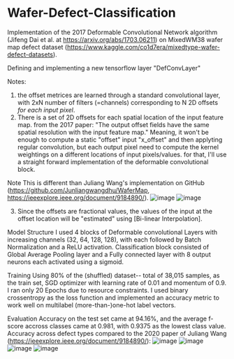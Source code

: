 # Wafer-Defect-Classification
Implementation of the 2017 Deformable Convolutional Network algorithm (Jifeng Dai et al. at https://arxiv.org/abs/1703.06211) on MixedWM38 wafer map defect dataset (https://www.kaggle.com/co1d7era/mixedtype-wafer-defect-datasets).

Defining and implementing a new tensorflow layer "DefConvLayer"

Notes:
  1.   the offset metrices are learned through a standard convolutional layer, with 2xN number of filters (=channels) corresponding to N 2D offsets *for each input pixel*.
  2.   There is a set of 2D offsets for each spatial location of the input feature map. from the 2017 paper: "The output offset fields have the same spatial resolution with the    input feature map." Meaning, it won't be enough to compute a static "offset" input "x_offset" and then applyting regular convolution, but each output pixel need to compute the kernel weightings on a different locations of input pixels/values. for that, I'll use a straight forward implementation of the deformable convolutional block.

  Note This is different than Juliang Wang's implementation on GitHub (https://github.com/Junliangwangdhu/WaferMap, https://ieeexplore.ieee.org/document/9184890/).
![image](https://user-images.githubusercontent.com/96395197/151399177-b4e8dd43-1113-4be1-bfb8-d086435090a3.png)
![image](https://user-images.githubusercontent.com/96395197/151399311-73cb3b33-5a2b-47cd-9bd7-2dacffa8ac68.png)

  3.   Since the offsets are fractional values, the values of the input at the offset location will be "estimated" using [Bi-linear Interpolation].

Model Structure
I used 4 blocks of Deformable convolutional Layers with increasing channels (32, 64, 128, 128), with each followed by Batch Normalization and a ReLU activation. Classification block consisted of Global Average Pooling layer and a Fully connected layer with 8 output neurons each activated using a sigmoid.

Training
Using 80% of the (shuffled) dataset-- total of 38,015 samples, as the train set, SGD optimizer with learning rate of 0.01 and momentum of 0.9. I ran only 20 Epochs due to resource constraints.
I used binary crossentropy as the loss function and implemented an accuracy metric to work well on multilabel (more-than-)one-hot label vectors.

Evaluation
Accuracy on the test set came at 94.16%, and the average f-score accross classes came at 0.981, with 0.9375 as the lowest class value.
Accuracy across defect types compared to the 2020 paper of Juliang Wang (https://ieeexplore.ieee.org/document/9184890/):
![image](https://user-images.githubusercontent.com/96395197/151402550-8a9f91c3-d858-44d9-bcf6-ab0a24dd6a56.png)
![image](https://user-images.githubusercontent.com/96395197/151402566-dd064507-6697-493a-93c7-4c0c67fa3bd3.png)
![image](https://user-images.githubusercontent.com/96395197/151402589-8da9e955-f088-4fed-8d19-94d1afbb67e4.png)
![image](https://user-images.githubusercontent.com/96395197/151402603-6b5123a3-2786-4234-a4b2-80bb926df895.png)

